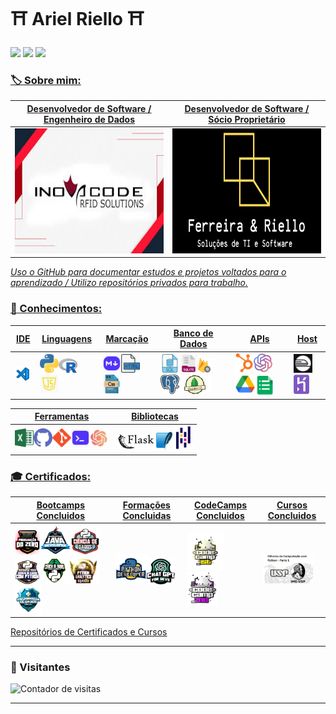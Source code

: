 
# ⛩️ Ariel Riello ⛩️ 

</a>[<img src="https://img.shields.io/badge/LinkedIn-0077B5?style=for-the-badge&logo=linkedin&logoColor=white">](https://www.linkedin.com/in/ariel-gustavo-frutuoso-riello-962217266/)
[<img src="https://hermes.digitalinnovation.one/assets/diome/logo-full.svg" width="70">](https://www.dio.me/users/riello_programmer)
<a href="mailto:riello.programmer@gmail.com">
  <img src="https://img.shields.io/badge/Gmail-D14836?style=for-the-badge&logo=gmail&logoColor=white"/>


### 🏷️ Sobre mim:

| Desenvolvedor de Software / Engenheiro de Dados | Desenvolvedor de Software / Sócio Proprietário |
|--|--|
|[<img src="img\inovacode.jpeg" width="400" height="200">](https://www.inovacoderfid.com)|[<img src="img\Ferreira_Riello_logo.png" width="400" height="200">](https://www.ferreiraeriello.com.br)|

*Uso o GitHub para documentar estudos e projetos voltados para o aprendizado / Utilizo repositórios privados para trabalho.*


### 🧠 Conhecimentos:

|IDE|Linguagens|Marcação|Banco de Dados|APIs|Host|
|--|--|--|--|--|--|
|[<img src="img\vsc.png" width="30" title="VS Code">](https://code.visualstudio.com)|<!-- LINGUAGENS -->[<img src="img\py.png" width="30" title="Python">](https://www.python.org)[<img src="img\R.png" width="30" title="R">](https://www.r-project.org/)[<img src="img\js.png" width="30" title="Java Script">](https://developer.mozilla.org/pt-BR/docs/Web/JavaScript/Guide/Introduction)|<!-- MARCACAO -->[<img src="img\md.png" width="30" title="Markdown">](https://www.markdownguide.org)[<img src="img\html.png" width="30" title="HTML">](https://html.com)[<img src="img\css.png" width="30" title="CSS">](https://www.css3.com)|<!-- BANCO DE DADOS -->[<img src="img\sql.png" width="30" title="SQL">](https://www.oracle.com/br/database/technologies/appdev/sql.html)[<img src="img\sqlite.png" width="30" title="SQLite">](https://www.sqlite.org/index.html)[<img src="img\firestore.png" width="20" title="FireStore">](https://firebase.google.com/products/firestore?hl=pt-br)[<img src="img\postgresql.png" width="30" title="PostgreSQL">](https://www.postgresql.org/)[<img src="img\mongodb.png" width="50" title="MongoDB">](https://www.mongodb.com/pt-br)|<!-- API -->[<img src="img/hubspot.png" width="30" title="HubSpot">](https://www.hubspot.com)[<img src="img\openai.png" width="30" title="OpenAI">](https://openai.com/blog/openai-api)[<img src="img\google_drive.png" width="33" title="Google Drive API">](https://developers.google.com/drive/api/guides/about-sdk?hl=pt-br)[<img src="img\google_sheets.png" width="30" title="Google Sheets API">](https://developers.google.com/sheets/api/reference/rest?hl=pt-br)|<!-- HOST -->[<img src="img\railway.png" width="30" title="Railway">](https://railway.app/)[<img src="img\heroku.png" width="25" title="Heroku">](https://heroku.com/)|

|Ferramentas|Bibliotecas|
|--|--|
|[<img src="img/excel.png" width="30" title="Excel">](https://www.microsoft.com/pt-br/microsoft-365/p/excel/CFQ7TTC0HR4R)[<img src="img/github.png" width="30" title="GitHub">]()[<img src="img/git.png" width="30" title="Git">](https://git-scm.com)[<img src="img/cmd.png" width="30" title="CMD">](https://learn.microsoft.com/pt-br/windows-server/administration/windows-commands/cmd)[<img src="img\chatgpt.png" width="30" title="ChatGPT">](https://openai.com/chatgpt)|<!-- BIBLIOTECAS -->[<img src="img/flask.png" width="60" title="Flask">](https://flask.palletsprojects.com/en/3.0.x/)[<img src="img\tkinter.png" width="30" title="Tkinter">](https://docs.python.org/pt-br/3/library/tkinter.html)[<img src="img/pandas.png" width="30" title="Pandas">](https://pandas.pydata.org/)|


### 🎓 Certificados:

|Bootcamps Concluidos|Formações Concluidas|CodeCamps Concluidos|Cursos Concluidos|
|--|--|--|--|
|[<img src="img/bifpdz.png" width="40">](https://www.dio.me/certificate/A68A2AAE/share)[<img src="img/bcjavabp.png" width="50">](https://www.dio.me/certificate/4233EB4D/share)[<img src="img/cddpybs.png" width="45">](https://www.dio.me/certificate/92565078/share)[<img src="img/bcifpcd.png" width="40">](https://www.dio.me/certificate/B8661910/share)[<img src="img/unimed_cdd_logo.png" width="45">](https://www.dio.me/certificate/CAM8O7XB/share)[<img src="img/sqd.png" width="50">](https://www.dio.me/certificate/SGCQLN5X/share)[<img src="img\NTTDATA.webp" width="43">](https://hermes.dio.me/certificates/PWSATVYL.pdf)|[<img src="img/fpydev.png" width="50">](https://www.dio.me/certificate/BACD5E5F/share)[<img src="img/fgpt.png" width="45">](https://www.dio.me/certificate/DC23F65D/share)|[<img src="img/codecamp1.png" width="60">](https://www.dio.me/certificate/D7B1982C/share)[<img src="img/codecamp2.png" width="50">](https://www.dio.me/certificate/AC2DBFF4/share)|[<img src="img/python_pt1.png" width="80">](https://coursera.org/share/9fee9c3633a1b0899e7343501e989d8c)|

[Repositórios de Certificados e Cursos](https://github.com/ArielRiello/Certificados_Ariel_Riello)

---

### 🚂 Visitantes

![Contador de visitas](https://moe-counter.glitch.me/get/@ArielRiello?theme=rule34)

---